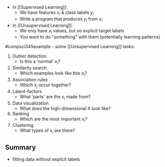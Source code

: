 - In [[Supervised Learning]]:
	- We have features $x_i$ & class labels $y_i$
	- Write a program that produces $y_i$ from $x_i$
- In [[Unsupervised Learning]]:
	- We only have $x_i$ values, but no explicit target labels
	- You want to do "something" with them (potentially learning patterns)

#compsci345example - some [[Unsupervised Learning]] tasks:
1. Outlier detection
	- Is this a 'normal' $x_i$?
2. Similarity search
	- Which examples look like this $x_i$?
3. Association rules
	- Which $x_j$ occur together?
4. Latent-factors
	- What 'parts' are the $x_i$ made from?
5. Data visualization
	- What does the high-dimensional X look like?
6. Ranking
	- Which are the most important $x_i$?
7. Clustering
	- What types of $x_i$ are there?

## Summary
- fitting data without explicit labels